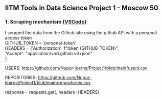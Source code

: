 ## IITM Tools in Data Science Project 1 - Moscow 50

### 1. Scraping mechanism <a href="">(VSCode)</a>

I scraped the data from the Github site using the github API with a personal access token <br>
             GITHUB_TOKEN =  'personal-token' <br>
             HEADERS = {'Authorization': f"token {GITHUB_TOKEN}", <br>
                        "Accept": "application/vnd.github.v3+json" <br>
             } <br>
      
USERS: https://github.com/Nupur-learns/Project1/blob/main/users.csv

REPOSITORIES: https://github.com/Nupur-learns/Project1/blob/main/repositories.csv

response = requests.get(<above-url>, headers=HEADERS)

   <p align="left">
<ul>
